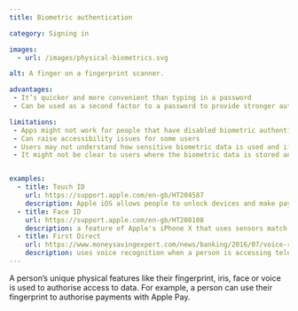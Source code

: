 ```yaml
---
title: Biometric authentication

category: Signing in

images:
  - url: /images/physical-biometrics.svg

alt: A finger on a fingerprint scanner.

advantages:
 - It’s quicker and more convenient than typing in a password
 - Can be used as a second factor to a password to provide stronger authentication

limitations:
 - Apps might not work for people that have disabled biometric authentication on their device
 - Can raise accessibility issues for some users
 - Users may not understand how sensitive biometric data is used and if it’s shared
 - It might not be clear to users where the biometric data is stored and how it’s protected


examples:
  - title: Touch ID
    url: https://support.apple.com/en-gb/HT204587
    description: Apple iOS allows people to unlock devices and make payments with a fingerprint. Similar functionality is available on Android.
  - title: Face ID
    url: https://support.apple.com/en-gb/HT208108
    description: a feature of Apple's iPhone X that uses sensors match face shapes for making a payment or unlocking a device
  - title: First Direct
    url: https://www.moneysavingexpert.com/news/banking/2016/07/voice-recognition-to-replace-passwords-for-13-million-first-direct-customers-within-two-months
    description: uses voice recognition when a person is accessing telephone banking
---
```


A person’s unique physical features like their fingerprint, iris, face or voice is used to authorise access to data. For example, a person can use their fingerprint to authorise payments with Apple Pay.

